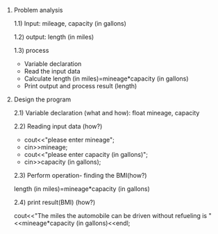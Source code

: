 1) Problem analysis
   
   1.1) Input: mileage, capacity (in gallons) 
   
   1.2) output: length (in miles)
   
   1.3) process
   - Variable declaration 
   - Read the input data
   - Calculate length (in miles)=mineage*capacity (in gallons)
   - Print output and process result (length)
2) Design the program
   
   2.1) Variable declaration (what and how): float mineage, capacity
   
   2.2) Reading input data (how?)
   - cout<<"please enter mineage";
   - cin>>mineage;
   - cout<<"please enter capacity (in gallons)";
   - cin>>capacity (in gallons);
     
   2.3) Perform operation- finding the BMI(how?)
   
    length (in miles)=mineage*capacity (in gallons)

   2.4) print result(BMI) (how?)
   
    cout<<"The miles the automobile can be driven without refueling is "<<mineage*capacity (in gallons)<<endl;
                
